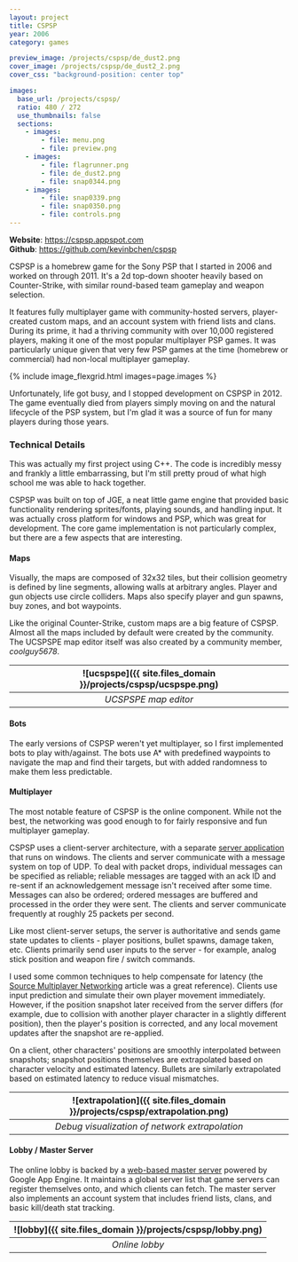 ```yaml
---
layout: project
title: CSPSP
year: 2006
category: games

preview_image: /projects/cspsp/de_dust2.png
cover_image: /projects/cspsp/de_dust2_2.png
cover_css: "background-position: center top"

images:
  base_url: /projects/cspsp/
  ratio: 480 / 272
  use_thumbnails: false
  sections:
    - images:
        - file: menu.png
        - file: preview.png
    - images:
        - file: flagrunner.png
        - file: de_dust2.png
        - file: snap0344.png
    - images:
        - file: snap0339.png
        - file: snap0350.png
        - file: controls.png
---
```


**Website**: <https://cspsp.appspot.com> <br>
**Github**: <https://github.com/kevinbchen/cspsp>

CSPSP is a homebrew game for the Sony PSP that I started in 2006 and worked on through 2011. It's a 2d top-down shooter heavily based on Counter-Strike, with similar round-based team gameplay and weapon selection.

It features fully multiplayer game with community-hosted servers, player-created custom maps, and an account system with friend lists and clans. During its prime, it had a thriving community with over 10,000 registered players, making it one of the most popular multiplayer PSP games. It was particularly unique given that very few PSP games at the time (homebrew or commercial) had non-local multiplayer gameplay.

{% include image_flexgrid.html images=page.images %}

Unfortunately, life got busy, and I stopped development on CSPSP in 2012. The game eventually died from players simply moving on and the natural lifecycle of the PSP system, but I'm glad it was a source of fun for many players during those years.

### Technical Details

This was actually my first project using C++. The code is incredibly messy and frankly a little embarrassing, but I'm still pretty proud of what high school me was able to hack together.

CSPSP was built on top of JGE, a neat little game engine that provided basic functionality rendering sprites/fonts, playing sounds, and handling input. It was actually cross platform for windows and PSP, which was great for development. The core game implementation is not particularly complex, but there are a few aspects that are interesting.

#### Maps
Visually, the maps are composed of 32x32 tiles, but their collision geometry is defined by line segments, allowing walls at arbitrary angles. Player and gun objects use circle colliders. Maps also specify player and gun spawns, buy zones, and bot waypoints. 

Like the original Counter-Strike, custom maps are a big feature of CSPSP. Almost all the maps included by default were created by the community. The UCSPSPE map editor itself was also created by a community member, *coolguy5678*. 

|![ucspspe]({{ site.files_domain }}/projects/cspsp/ucspspe.png)|
|:--:|
|*UCSPSPE map editor*|

#### Bots
The early versions of CSPSP weren't yet multiplayer, so I first implemented bots to play with/against. The bots use A* with predefined waypoints to navigate the map and find their targets, but with added randomness to make them less predictable.

#### Multiplayer
The most notable feature of CSPSP is the online component. While not the best, the networking was good enough to for fairly responsive and fun multiplayer gameplay.

CSPSP uses a client-server architecture, with a separate [server application](https://github.com/kevinbchen/cspspserver) that runs on windows. The clients and server communicate with a message system on top of UDP. To deal with packet drops, individual messages can be specified as reliable; reliable messages are tagged with an ack ID and re-sent if an acknowledgement message isn't received after some time. Messages can also be ordered; ordered messages are buffered and processed in the order they were sent. The clients and server communicate frequently at roughly 25 packets per second.

Like most client-server setups, the server is authoritative and sends game state updates to clients - player positions, bullet spawns, damage taken, etc. Clients primarily send user inputs to the server - for example, analog stick position and weapon fire / switch commands.

I used some common techniques to help compensate for latency (the [Source Multiplayer Networking](https://developer.valvesoftware.com/wiki/Source_Multiplayer_Networking) article was a great reference). Clients use input prediction and simulate their own player movement immediately. However, if the position snapshot later received from the server differs (for example, due to collision with another player character in a slightly different position), then the player's position is corrected, and any local movement updates after the snapshot are re-applied.

On a client, other characters' positions are smoothly interpolated between snapshots; snapshot positions themselves are extrapolated based on character velocity and estimated latency. Bullets are similarly extrapolated based on estimated latency to reduce visual mismatches.

|![extrapolation]({{ site.files_domain }}/projects/cspsp/extrapolation.png)|
|:--:|
|*Debug visualization of network extrapolation*|

#### Lobby / Master Server

The online lobby is backed by a [web-based master server](http://cspsp.appspot.com/) powered by Google App Engine. It maintains a global server list that game servers can register themselves onto, and which clients can fetch. The master server also implements an account system that includes friend lists, clans, and basic kill/death stat tracking. 

|![lobby]({{ site.files_domain }}/projects/cspsp/lobby.png)|
|:--:|
|*Online lobby*|